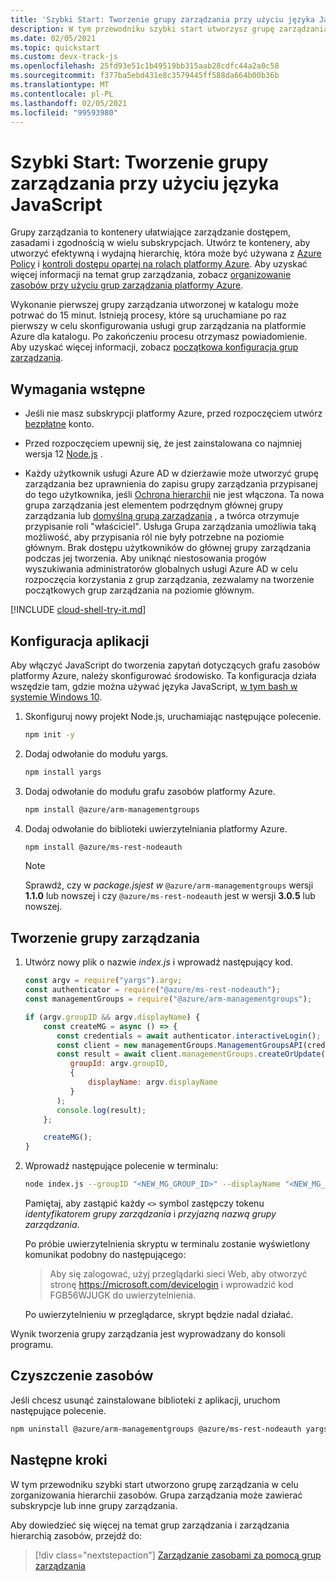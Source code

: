 ```yaml
---
title: 'Szybki Start: Tworzenie grupy zarządzania przy użyciu języka JavaScript'
description: W tym przewodniku szybki start utworzysz grupę zarządzania w celu zorganizowania zasobów w hierarchii zasobów przy użyciu języka JavaScript.
ms.date: 02/05/2021
ms.topic: quickstart
ms.custom: devx-track-js
ms.openlocfilehash: 25fd93e51c1b49519bb315aab28cdfc44a2a0c58
ms.sourcegitcommit: f377ba5ebd431e8c3579445ff588da664b00b36b
ms.translationtype: MT
ms.contentlocale: pl-PL
ms.lasthandoff: 02/05/2021
ms.locfileid: "99593980"
---
```

# <a name="quickstart-create-a-management-group-with-javascript"></a>Szybki Start: Tworzenie grupy zarządzania przy użyciu języka JavaScript

Grupy zarządzania to kontenery ułatwiające zarządzanie dostępem, zasadami i zgodnością w wielu subskrypcjach. Utwórz te kontenery, aby utworzyć efektywną i wydajną hierarchię, która może być używana z [Azure Policy](../policy/overview.md) i [kontroli dostępu opartej na rolach platformy Azure](../../role-based-access-control/overview.md). Aby uzyskać więcej informacji na temat grup zarządzania, zobacz [organizowanie zasobów przy użyciu grup zarządzania platformy Azure](overview.md).

Wykonanie pierwszej grupy zarządzania utworzonej w katalogu może potrwać do 15 minut. Istnieją procesy, które są uruchamiane po raz pierwszy w celu skonfigurowania usługi grup zarządzania na platformie Azure dla katalogu. Po zakończeniu procesu otrzymasz powiadomienie. Aby uzyskać więcej informacji, zobacz [początkowa konfiguracja grup zarządzania](./overview.md#initial-setup-of-management-groups).

## <a name="prerequisites"></a>Wymagania wstępne

- Jeśli nie masz subskrypcji platformy Azure, przed rozpoczęciem utwórz [bezpłatne](https://azure.microsoft.com/free/) konto.

- Przed rozpoczęciem upewnij się, że jest zainstalowana co najmniej wersja 12 [Node.js](https://nodejs.org/) .

- Każdy użytkownik usługi Azure AD w dzierżawie może utworzyć grupę zarządzania bez uprawnienia do zapisu grupy zarządzania przypisanej do tego użytkownika, jeśli [Ochrona hierarchii](./how-to/protect-resource-hierarchy.md#setting---require-authorization) nie jest włączona. Ta nowa grupa zarządzania jest elementem podrzędnym głównej grupy zarządzania lub [domyślną grupą zarządzania](./how-to/protect-resource-hierarchy.md#setting---default-management-group) , a twórca otrzymuje przypisanie roli "właściciel". Usługa Grupa zarządzania umożliwia taką możliwość, aby przypisania ról nie były potrzebne na poziomie głównym. Brak dostępu użytkowników do głównej grupy zarządzania podczas jej tworzenia. Aby uniknąć niestosowania progów wyszukiwania administratorów globalnych usługi Azure AD w celu rozpoczęcia korzystania z grup zarządzania, zezwalamy na tworzenie początkowych grup zarządzania na poziomie głównym.

[!INCLUDE [cloud-shell-try-it.md](../../../includes/cloud-shell-try-it.md)]

## <a name="application-setup"></a>Konfiguracja aplikacji

Aby włączyć JavaScript do tworzenia zapytań dotyczących grafu zasobów platformy Azure, należy skonfigurować środowisko. Ta konfiguracja działa wszędzie tam, gdzie można używać języka JavaScript, [w tym bash w systemie Windows 10](/windows/wsl/install-win10).

1. Skonfiguruj nowy projekt Node.js, uruchamiając następujące polecenie.

   ```bash
   npm init -y
   ```

1. Dodaj odwołanie do modułu yargs.

   ```bash
   npm install yargs
   ```

1. Dodaj odwołanie do modułu grafu zasobów platformy Azure.

   ```bash
   npm install @azure/arm-managementgroups
   ```

1. Dodaj odwołanie do biblioteki uwierzytelniania platformy Azure.

   ```bash
   npm install @azure/ms-rest-nodeauth
   ```

   > [!NOTE]
   > Sprawdź, czy w _package.jsjest w_ `@azure/arm-managementgroups` wersji **1.1.0** lub nowszej i czy `@azure/ms-rest-nodeauth` jest w wersji **3.0.5** lub nowszej.

## <a name="create-the-management-group"></a>Tworzenie grupy zarządzania

1. Utwórz nowy plik o nazwie _index.js_ i wprowadź następujący kod.

   ```javascript
   const argv = require("yargs").argv;
   const authenticator = require("@azure/ms-rest-nodeauth");
   const managementGroups = require("@azure/arm-managementgroups");

   if (argv.groupID && argv.displayName) {
       const createMG = async () => {
          const credentials = await authenticator.interactiveLogin();
          const client = new managementGroups.ManagementGroupsAPI(credentials);
          const result = await client.managementGroups.createOrUpdate(
             groupId: argv.groupID,
             {
                 displayName: argv.displayName
             }
          );
          console.log(result);
       };

       createMG();
   }
   ```

1. Wprowadź następujące polecenie w terminalu:

   ```bash
   node index.js --groupID "<NEW_MG_GROUP_ID>" --displayName "<NEW_MG_FRIENDLY_NAME>"
   ```

   Pamiętaj, aby zastąpić każdy `<>` symbol zastępczy tokenu _identyfikatorem grupy zarządzania_ i _przyjazną nazwą grupy zarządzania_.

   Po próbie uwierzytelnienia skryptu w terminalu zostanie wyświetlony komunikat podobny do następującego:

   > Aby się zalogować, użyj przeglądarki sieci Web, aby otworzyć stronę https://microsoft.com/devicelogin i wprowadzić kod FGB56WJUGK do uwierzytelnienia.

   Po uwierzytelnieniu w przeglądarce, skrypt będzie nadal działać.

Wynik tworzenia grupy zarządzania jest wyprowadzany do konsoli programu.

## <a name="clean-up-resources"></a>Czyszczenie zasobów

Jeśli chcesz usunąć zainstalowane biblioteki z aplikacji, uruchom następujące polecenie.

```bash
npm uninstall @azure/arm-managementgroups @azure/ms-rest-nodeauth yargs
```

## <a name="next-steps"></a>Następne kroki

W tym przewodniku szybki start utworzono grupę zarządzania w celu zorganizowania hierarchii zasobów. Grupa zarządzania może zawierać subskrypcje lub inne grupy zarządzania.

Aby dowiedzieć się więcej na temat grup zarządzania i zarządzania hierarchią zasobów, przejdź do:

> [!div class="nextstepaction"]
> [Zarządzanie zasobami za pomocą grup zarządzania](./manage.md)
